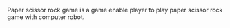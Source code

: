
Paper scissor rock game is a game enable player to play paper scissor rock game with computer robot.